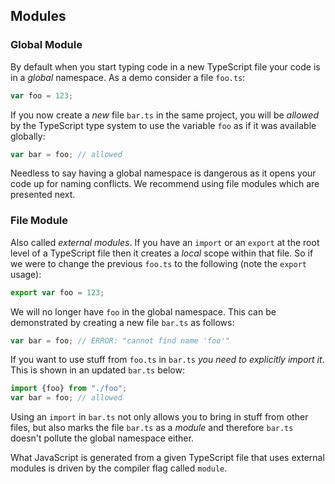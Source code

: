 ## Modules

### Global Module

By default when you start typing code in a new TypeScript file your code is in a *global* namespace. As a demo consider a file `foo.ts`: 

```ts
var foo = 123;
```

If you now create a *new* file `bar.ts` in the same project, you will be *allowed* by the TypeScript type system to use the variable `foo` as if it was available globally: 

```ts
var bar = foo; // allowed
```
Needless to say having a global namespace is dangerous as it opens your code up for naming conflicts. We recommend using file modules which are presented next.

### File Module
Also called *external modules*. If you have an `import` or an `export` at the root level of a TypeScript file then it creates a *local* scope within that file. So if we were to change the previous `foo.ts` to the following (note the `export` usage): 

```ts
export var foo = 123;
```

We will no longer have `foo` in the global namespace. This can be demonstrated by creating a new file `bar.ts` as follows:

```ts
var bar = foo; // ERROR: "cannot find name 'foo'"
```

If you want to use stuff from `foo.ts` in `bar.ts` *you need to explicitly import it*. This is shown in an updated `bar.ts` below: 

```ts
import {foo} from "./foo";
var bar = foo; // allowed
```
Using an `import` in `bar.ts` not only allows you to bring in stuff from other files, but also marks the file `bar.ts` as a *module* and therefore `bar.ts` doesn't pollute the global namespace either.

What JavaScript is generated from a given TypeScript file that uses external modules is driven by the compiler flag called `module`.

